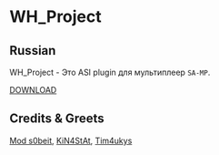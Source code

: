 # WH_Project

## Russian
WH_Project - Это ASI plugin для мультиплеер `SA-MP`.

[DOWNLOAD](https://vk.cc/c1GVBn)

## Credits & Greets
[Mod s0beit](https://github.com/BlastHackNet/mod_s0beit_sa-1), [KiN4StAt](https://github.com/KiN4StAt), [Tim4ukys](https://vk.com/tim4ukys)
